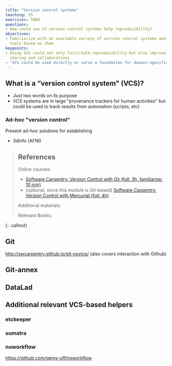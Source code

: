 ```yaml
---
title: "Version control systems"
teaching: 55
exercises: TODO
questions:
- How could use of version control systems help reproducibility?
objectives:
- Familiarize with an available variety of version control systems and
  tools based on them
keypoints:
- Using VCS could not only facilitate reproducibility but also improve
  sharing and collaborations
- "VCS could be used directly or serve a foundation for domain-specific tools"
---
```


## What is a “version control system" (VCS)?

- Just two words on its purpose
- VCS systems are in large "provenance trackers for human activities"
  but could be used to track results from automation (scripts, etc)

### Ad-hoc "version control"

Present ad-hoc solutions for establishing

- 3dinfo (AFNI)

> ## References
> Online courses:
> - [Software Carpentry: Version Control with Git (full: 3h, familiarize: 10 min)](http://swcarpentry.github.io/git-novice/)
> - (optional, since this module is Git-based) [Software Carpentry: Version Control with Mercurial (full: 4h)](http://swcarpentry.github.io/hg-novice/)
>
> Additional materials:
>
> Relevant Books:
>
{: .callout}

## Git

http://swcarpentry.github.io/git-novice/
(also covers interaction with Github)

## Git-annex

## DataLad

## Additional relevant VCS-based helpers

### etckeeper

### sumatra

### noworkflow

https://github.com/gems-uff/noworkflow
